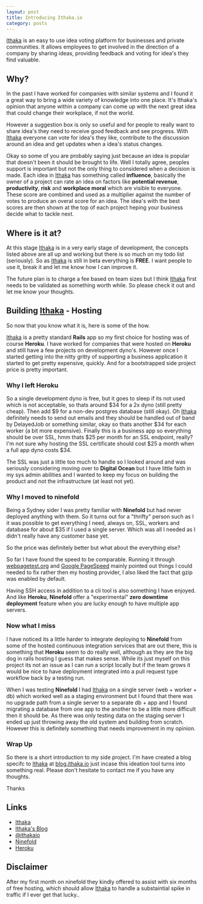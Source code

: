 ```yaml
---
layout: post
title: Introducing Ithaka.io
category: posts
---
```

[Ithaka](https://ithaka.io) is an easy to use idea voting platform for businesses and private communities. It allows employees to get involved in the direction of a company by sharing ideas, providing feedback and voting for idea's they find valuable.

## Why?

In the past I have worked for companies with similar systems and I found it a great way to bring a wide variety of knowledge into one place. It's Ithaka's opinion that anyone within a company can come up with the next great idea that could change their workplace, if not the world.

However a suggestion box is only so useful and for people to really want to share idea's they need to receive good feedback and see progress. With [Ithaka](https://ithaka.io) everyone can vote for idea's they like, contribute to the discussion around an idea and get updates when a idea's status changes.

Okay so some of you are probably saying just because an idea is popular that doesn't been it should be brought to life. Well I totally agree, peoples support is important but not the only thing to considered when a decision is made. Each idea in [Ithaka](https://ithaka.io) has something called **influence**, basically the owner of a project can rate an idea on factors like **potential revenue**, **productivity**, **risk** and **workplace moral** which are visible to everyone. These score are combined and used as a multiplier against the number of votes to produce an overal score for an idea. The idea's with the best scores are then shown at the top of each project heping your business decide what to tackle next.

## Where is it at?

At this stage [Ithaka](https://ithaka.io) is in a very early stage of development, the concepts listed above are all up and working but there is so much on my todo list (seriously). So as [Ithaka](https://ithaka.io) is still in beta everything is **FREE**. I want people to use it, break it and let me know how I can improve it.

The future plan is to charge a fee based on team sizes but I think [Ithaka](https://ithaka.io) first needs to be validated as something worth while. So please check it out and let me know your thoughts.

## Building [Ithaka](https://ithaka.io) - Hosting

So now that you know what it is, here is some of the how.

[Ithaka](https://ithaka.io) is a pretty standard **Rails** app so my first choice for hosting was of course **Heroku**. I have worked for companies that were hosted on **Heroku** and still have a few projects on development dyno's. However once I started getting into the nitty gritty of supporting a business application it started to get pretty expensive, quickly. And for a bootstrapped side project price is pretty important.

### Why I left Heroku

So a single development dyno is free, but it goes to sleep if its not used which is not acceptable, so thats around $34 for a 2x dyno (still pretty cheap). Then add $9 for a non-dev postgres database (still okay). Oh [Ithaka](https://ithaka.io) definitely needs to send out emails and they should be handled out of band by DelayedJob or something similar, okay so thats another $34 for each worker (a bit more expensive). Finally this is a business app so everything should be over SSL, hmm thats $25 per month for an SSL endpoint, really? I'm not sure why hosting the SSL certificate should cost $25 a month when a full app dyno costs $34.

The SSL was just a little too much to handle so I looked around and was seriously considering moving over to **Digital Ocean** but I have little faith in my sys admin abilities and I wanted to keep my focus on building the product and not the infrastructure (at least not yet).

### Why I moved to ninefold

Being a Sydney sider I was pretty familiar with **Ninefold** but had never deployed anything with them. So it turns out for a "thrifty" person such as I it was possible to get everything I need, always on, SSL, workers and database for about $35 if I used a single server. Which was all I needed as I didn't really have any customer base yet.

So the price was definitely better but what about the everything else?

So far I have found the speed to be comparable. Running it through [webpagetest.org](http://www.webpagetest.org) and [Google PageSpeed](https://developers.google.com/speed/pagespeed/insights/) mainly pointed out things I could needed to fix rather then my hosting provider, I also liked the fact that gzip was enabled by default.

Having SSH access in addition to a cli tool is also something I have enjoyed. And like **Heroku**, **Ninefold** offer a "experimental" **zero downtime deployment** feature when you are lucky enough to have multiple app servers.

### Now what I miss

I have noticed its a little harder to integrate deploying to **Ninefold** from some of the hosted continuous integration services that are out there, this is something that **Heroku** seem to do really well, although as they are the big dog in rails hosting I guess that makes sense. While its just myself on this project its not an issue as I can run a script locally but if the team grows it would be nice to have deployment integrated into a pull request type workflow back by a testing run.

When I was testing **Ninefold** I had [Ithaka](https://ithaka.io) on a single server (web + worker + db) which worked well as a staging environment but I found that there was no upgrade path from a single server to a separate db + app and I found migrating a database from one app to the another to be a little more difficult then it should be. As there was only testing data on the staging server I ended up just throwing away the old system and building from scratch. However this is definitely something that needs improvement in my opinion.

### Wrap Up

So there is a short introduction to my side project. I'm have created a blog specifc to [Ithaka](https://ithaka.io) at [blog.ithaka.io](http://blog.ithaka.io) just incase this ideation tool turns into something real. Please don't hesitate to contact me if you have any thoughts.

Thanks

## Links

- [Ithaka](https://ithaka.io)
- [Ithaka's Blog](http://blog.ithaka.io)
- [@ithakaio](https://twitter.com/ithakaio)
- [Ninefold](http://www.ninefold.com)
- [Heroku](http://www.heroku.com) 

## Disclaimer

After my first month on ninefold they kindly offered to assist with six months of free hosting, which should allow [Ithaka](https://ithaka.io) to handle a substaintial spike in traffic if I ever get that lucky..  
